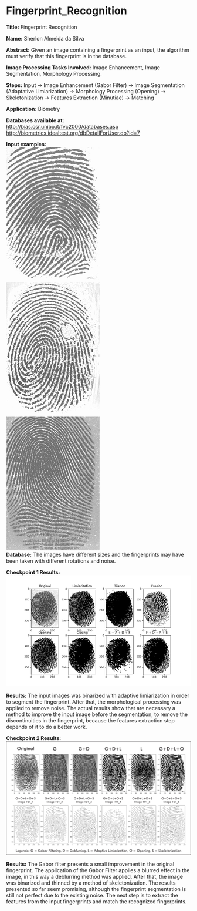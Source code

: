 # Fingerprint_Recognition

**Title:** Fingerprint Recognition <br>

**Name:** Sherlon Almeida da Silva <br>

**Abstract:** Given an image containing a fingerprint as an input, the algorithm must verify that this fingerprint is in the database. <br>

**Image Processing Tasks Involved:** Image Enhancement, Image Segmentation, Morphology Processing. <br>

**Steps:** Input -> Image Enhancement (Gabor Filter) -> Image Segmentation (Adaptative Limiarization) -> Morphology Processing (Opening) -> Skeletonization -> Features Extraction (Minutiae) -> Matching

**Application:** Biometry <br>

**Databases available at:** <br>
http://bias.csr.unibo.it/fvc2000/databases.asp <br>
http://biometrics.idealtest.org/dbDetailForUser.do?id=7 <br>

**Input examples:** <br>
![image text](https://github.com/SherlonAlmeida/Fingerprint_Recognition/blob/master/01_example1.jpg) 
![image text](https://github.com/SherlonAlmeida/Fingerprint_Recognition/blob/master/01_example2.jpg) 
![image text](https://github.com/SherlonAlmeida/Fingerprint_Recognition/blob/master/01_example3.jpg) <br>
**Database:** The images have different sizes and the fingerprints may have been taken with different rotations and noise.<br>

**Checkpoint 1 Results:**<br>
![image text](https://github.com/SherlonAlmeida/Fingerprint_Recognition/blob/master/02_Initial_Enhancement.png) <br>

**Results:** The input images was binarized with adaptive limiarization in order to segment the fingerprint. After that, the morphological processing was applied to remove noise. The actual results show that are necessary a method to improve the input image before the segmentation, to remove the discontinuities in the fingerprint, because the features extraction step depends of it to do a better work.

**Checkpoint 2 Results:**<br>
![image text](https://github.com/SherlonAlmeida/Fingerprint_Recognition/blob/master/03_Filtering.png) <br>

**Results:** The Gabor filter presents a small improvement in the original fingerprint. The application of the Gabor Filter applies a blurred effect in the image, in this way a deblurring method was applied. After that, the image was binarized and thinned by a method of skeletonization. The results presented so far seem promising, although the fingerprint segmentation is still not perfect due to the existing noise. The next step is to extract the features from the input fingerprints and match the recognized fingerprints.
